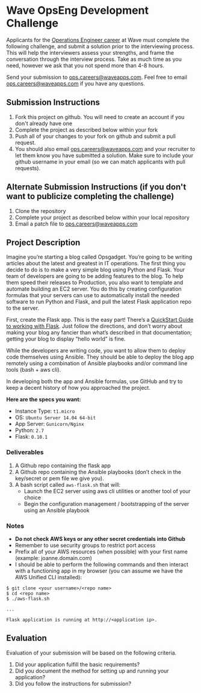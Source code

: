 # Wave OpsEng Development Challenge

Applicants for the [Operations Engineer career](https://www.waveapps.com/about-us/jobs/operations-engineer/) at Wave must complete the following challenge, and submit a solution prior to the interviewing process. This will help the interviewers assess your strengths, and frame the conversation through the interview process. Take as much time as you need, however we ask that you not spend more than 4-8 hours.

Send your submission to [ops.careers@waveapps.com](ops.careers@waveapps.com). Feel free to email [ops.careers@waveapps.com](ops.careers@waveapps.com) if you have any questions.

## Submission Instructions

1. Fork this project on github. You will need to create an account if you don't already have one
1. Complete the project as described below within your fork
1. Push all of your changes to your fork on github and submit a pull request.
1. You should also email [ops.careers@waveapps.com](ops.careers@waveapps.com) and your recruiter to let them know you have submitted a solution. Make sure to include your github username in your email (so we can match applicants with pull requests).

## Alternate Submission Instructions (if you don't want to publicize completing the challenge)

1. Clone the repository
1. Complete your project as described below within your local repository
1. Email a patch file to [ops.careers@waveapps.com](ops.careers@waveapps.com)

## Project Description

Imagine you’re starting a blog called Opsgadget. You’re going to be writing articles about the latest and greatest in IT operations. The first thing you decide to do is to make a very simple blog using Python and Flask. Your team of developers are going to be adding features to the blog. To help them speed their releases to Production, you also want to template and automate building an EC2 server. You do this by creating configuration formulas that your servers can use to automatically install the needed software to run Python and Flask, and pull the latest Flask application repo to the server.

First, create the Flask app. This is the easy part! There’s a [QuickStart Guide to working with Flask](http://flask.pocoo.org/docs/quickstart/). Just follow the directions, and don’t worry about making your blog any fancier than what’s described in that documentation; getting your blog to display “hello world” is fine.

While the developers are writing code, you want to allow them to deploy code themselves using Ansible. They should be able to deploy the blog app remotely using a combination of Ansible playbooks and/or command line tools (bash + aws cli).

In developing both the app and Ansible formulas, use GitHub and try to keep a decent history of how you approached the project.

**Here are the specs you want:**

* Instance Type: `t1.micro`
* OS: `Ubuntu Server 14.04 64-bit`
* App Server: `Gunicorn/Nginx`
* Python: `2.7`
* Flask: `0.10.1`

### Deliverables

1. A Github repo containing the flask app
1. A Github repo containing the Ansible playbooks (don’t check in the key/secret or pem file we give you).
1. A bash script called `aws-flask.sh` that will:
    * Launch the EC2 server using aws cli utilities or another tool of your choice
    * Begin the configuration management / bootstrapping of the server using an Ansible playbook

### Notes

* **Do not check AWS keys or any other secret credentials into Github**
* Remember to use security groups to restrict port access
* Prefix all of your AWS resources (when possible) with your first name (example: joanne.domain.com)
* I should be able to perform the following commands and then interact with a functioning app in my browser (you can assume we have the AWS Unified CLI installed):

```
$ git clone <your username>/<repo name>
$ cd <repo name>
$ ./aws-flask.sh

...

Flask application is running at http://<application ip>.
```

## Evaluation

Evaluation of your submission will be based on the following criteria.

1. Did your application fulfill the basic requirements?
1. Did you document the method for setting up and running your application?
1. Did you follow the instructions for submission?
